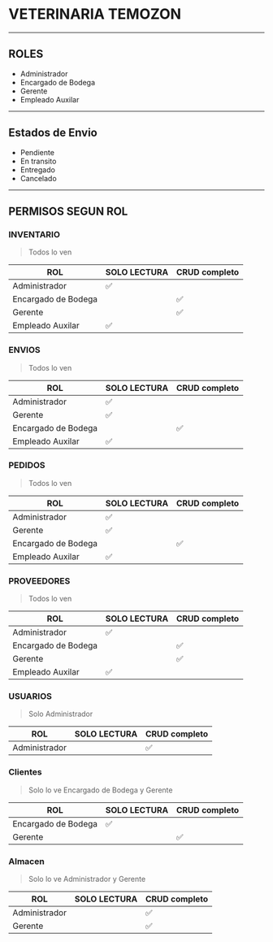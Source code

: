 # VETERINARIA TEMOZON
***
## ROLES
- Administrador
- Encargado de Bodega
- Gerente
- Empleado Auxilar
***
## Estados de Envio
- Pendiente
- En transito
- Entregado
- Cancelado
***
## PERMISOS SEGUN ROL
### INVENTARIO 
> Todos lo ven

| ROL                 | SOLO LECTURA | CRUD completo |
| ------------------- | ------------ | ------------- |
| Administrador       | ✅            |               |
| Encargado de Bodega |              | ✅             |
| Gerente             |              | ✅             |
| Empleado Auxilar    | ✅            |               |

### ENVIOS 
> Todos lo ven

| ROL                 | SOLO LECTURA | CRUD completo |
| ------------------- | ------------ | ------------- |
| Administrador       | ✅            |               |
| Gerente             | ✅            |               |
| Encargado de Bodega |              | ✅             |
| Empleado Auxilar    | ✅            |               |

### PEDIDOS
> Todos lo ven

| ROL                 | SOLO LECTURA | CRUD completo |
| ------------------- | ------------ | ------------- |
| Administrador       | ✅            |               |
| Gerente             | ✅            |               |
| Encargado de Bodega |              | ✅             |
| Empleado Auxilar    | ✅            |               |

### PROVEEDORES
> Todos lo ven

| ROL                 | SOLO LECTURA | CRUD completo |
| ------------------- | ------------ | ------------- |
| Administrador       | ✅            |               |
| Encargado de Bodega |              | ✅             |
| Gerente             |              | ✅             |
| Empleado Auxilar    | ✅            |               |

### USUARIOS
> Solo Administrador

| ROL           | SOLO LECTURA | CRUD completo |
| ------------- | ------------ | ------------- |
| Administrador |              | ✅             |

### Clientes
> Solo lo ve Encargado de Bodega y Gerente

| ROL                 | SOLO LECTURA | CRUD completo |
| ------------------- | ------------ | ------------- |
| Encargado de Bodega | ✅            |               |
| Gerente             |              | ✅             |

### Almacen
> Solo lo ve Administrador y Gerente

| ROL           | SOLO LECTURA | CRUD completo |
| ------------- | ------------ | ------------- |
| Administrador |              | ✅             |
| Gerente       |              | ✅             |

